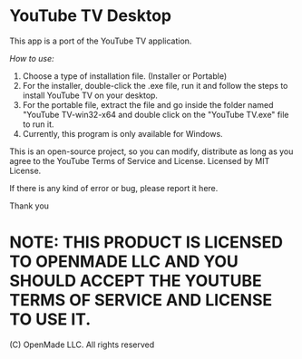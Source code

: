 # YouTube TV Desktop


This app is a port of the YouTube TV application.


*How to use:*

1. Choose a type of installation file. (Installer or Portable)
2. For the installer, double-click the .exe file, run it and follow the steps to install YouTube TV on your desktop.
3. For the portable file, extract the file and go inside the folder named "YouTube TV-win32-x64 and double click on the "YouTube TV.exe" file to run it.
4. Currently, this program is only available for Windows.

This is an open-source project, so you can modify, distribute as long as you agree to the YouTube Terms of Service and License.
Licensed by MIT License.

If there is any kind of error or bug, please report it here.

Thank you

# NOTE: THIS PRODUCT IS LICENSED TO OPENMADE LLC AND YOU SHOULD ACCEPT THE YOUTUBE TERMS OF SERVICE AND LICENSE TO USE IT.

(C) OpenMade LLC. All rights reserved
